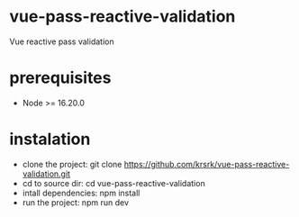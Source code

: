 # vue-pass-reactive-validation
Vue reactive pass validation

# prerequisites
- Node >= 16.20.0

# instalation
- clone the project: git clone https://github.com/krsrk/vue-pass-reactive-validation.git
- cd to source dir: cd vue-pass-reactive-validation
- intall dependencies: npm install
- run the project: npm run dev

